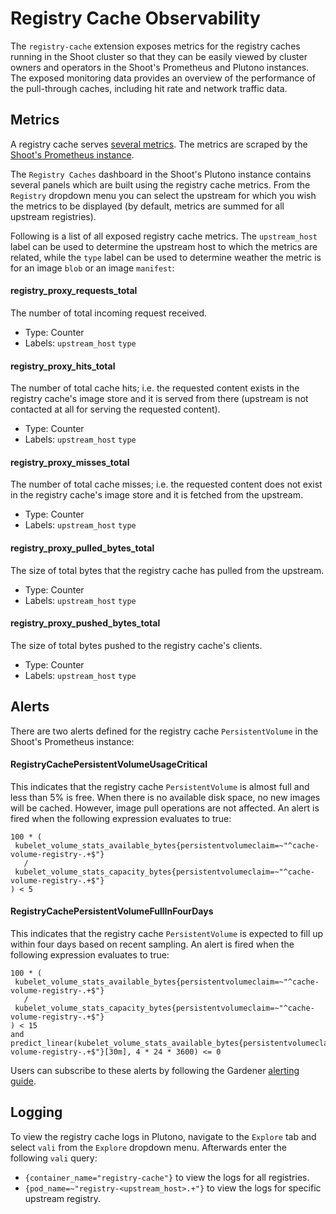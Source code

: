 # Registry Cache Observability

The `registry-cache` extension exposes metrics for the registry caches running in the Shoot cluster so that they can be easily viewed by cluster owners and operators in the Shoot's Prometheus and Plutono instances. The exposed monitoring data provides an overview of the performance of the pull-through caches, including hit rate and network traffic data.

## Metrics

A registry cache serves [several metrics](https://github.com/distribution/distribution/blob/v3.0.0-rc.2/registry/proxy/proxymetrics.go#L12-L21). The metrics are scraped by the [Shoot's Prometheus instance](https://github.com/gardener/gardener/blob/master/docs/monitoring/README.md#shoot-prometheus).

The `Registry Caches` dashboard in the Shoot's Plutono instance contains several panels which are built using the registry cache metrics. From the `Registry` dropdown menu you can select the upstream for which you wish the metrics to be displayed (by default, metrics are summed for all upstream registries).

Following is a list of all exposed registry cache metrics. The `upstream_host` label can be used to determine the upstream host to which the metrics are related, while the `type` label can be used to determine weather the metric is for an image `blob` or an image `manifest`:

#### registry_proxy_requests_total

The number of total incoming request received.
- Type: Counter
- Labels: `upstream_host` `type`

#### registry_proxy_hits_total

The number of total cache hits; i.e. the requested content exists in the registry cache's image store and it is served from there (upstream is not contacted at all for serving the requested content).
- Type: Counter
- Labels: `upstream_host` `type`

#### registry_proxy_misses_total

The number of total cache misses; i.e. the requested content does not exist in the registry cache's image store and it is fetched from the upstream.
- Type: Counter
- Labels: `upstream_host` `type`

#### registry_proxy_pulled_bytes_total

The size of total bytes that the registry cache has pulled from the upstream.
- Type: Counter
- Labels: `upstream_host` `type`

#### registry_proxy_pushed_bytes_total

The size of total bytes pushed to the registry cache's clients.
- Type: Counter
- Labels: `upstream_host` `type`

## Alerts

There are two alerts defined for the registry cache `PersistentVolume` in the Shoot's Prometheus instance:

#### RegistryCachePersistentVolumeUsageCritical

This indicates that the registry cache `PersistentVolume` is almost full and less than 5% is free. When there is no available disk space, no new images will be cached. However, image pull operations are not affected. An alert is fired when the following expression evaluates to true:

```
100 * (
 kubelet_volume_stats_available_bytes{persistentvolumeclaim=~"^cache-volume-registry-.+$"}
   /
 kubelet_volume_stats_capacity_bytes{persistentvolumeclaim=~"^cache-volume-registry-.+$"}
) < 5
```

#### RegistryCachePersistentVolumeFullInFourDays

This indicates that the registry cache `PersistentVolume` is expected to fill up within four days based on recent sampling. An alert is fired when the following expression evaluates to true:

```
100 * (
 kubelet_volume_stats_available_bytes{persistentvolumeclaim=~"^cache-volume-registry-.+$"}
   /
 kubelet_volume_stats_capacity_bytes{persistentvolumeclaim=~"^cache-volume-registry-.+$"}
) < 15
and
predict_linear(kubelet_volume_stats_available_bytes{persistentvolumeclaim=~"^cache-volume-registry-.+$"}[30m], 4 * 24 * 3600) <= 0
```

Users can subscribe to these alerts by following the Gardener [alerting guide](https://github.com/gardener/gardener/blob/master/docs/monitoring/alerting.md#alerting-for-users).

## Logging

To view the registry cache logs in Plutono, navigate to the `Explore` tab and select `vali` from the `Explore` dropdown menu. Afterwards enter the following `vali` query:

- `{container_name="registry-cache"}` to view the logs for all registries.
- `{pod_name=~"registry-<upstream_host>.+"}` to view the logs for specific upstream registry.
